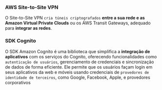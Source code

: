 ### AWS Site-to-Site VPN

O Site-to-Site VPN ``cria túneis criptografados`` **entre a sua rede e as Amazon Virtual Private Clouds** ou os AWS Transit Gateways, adequado para **integrar as redes**.

### SDK Cognito

O SDK Amazon Cognito é uma biblioteca que simplifica a **integração de aplicativos** com os serviços do Cognito, oferecendo funcionalidades como ``autenticação de usuários``, gerenciamento de credenciais e sincronização de dados de forma eficiente.
Ele permite que os usuários façam login em seus aplicativos da web e móveis usando credenciais de ``provedores de identidade de terceiros``, como Google, Facebook, Apple, e provedores corporativos

